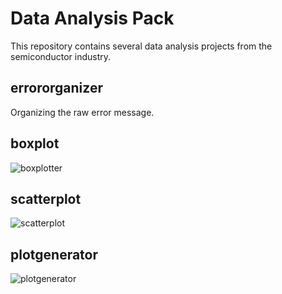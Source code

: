 # Data Analysis Pack
This repository contains several data analysis projects from the semiconductor industry.

## errororganizer
Organizing the raw error message.

## boxplot
![boxplotter](https://github.com/junepaykim/MJ/assets/49562343/eb94e651-40d3-4d92-ad30-2e15a8d71672)

## scatterplot
![scatterplot](https://github.com/junepaykim/dataanalysispack/assets/49562343/889f60ca-0d00-4f9e-b139-558de7a9e291)

## plotgenerator
![plotgenerator](https://github.com/junepaykim/MJ/assets/49562343/36718abc-b029-4d2b-979a-c47bc43e1d74)
